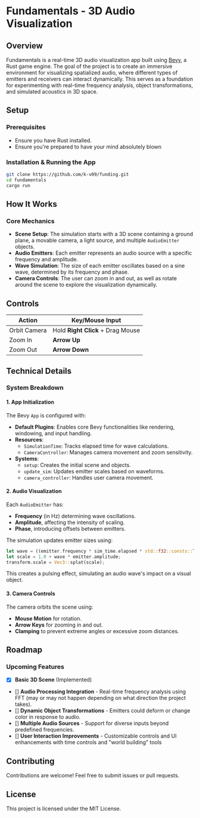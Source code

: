 # Fundamentals - 3D Audio Visualization

## Overview
Fundamentals is a real-time 3D audio visualization app built using [Bevy](https://bevyengine.org/), a Rust game engine. The goal of the project is to create an immersive environment for visualizing spatialized audio, where different types of emitters and receivers can interact dynamically. This serves as a foundation for experimenting with real-time frequency analysis, object transformations, and simulated acoustics in 3D space.

## Setup
### Prerequisites
- Ensure you have Rust installed.
- Ensure you're prepared to have your mind absolutely blown

### Installation & Running the App
```sh
git clone https://github.com/k-v09/funding.git
cd fundamentals
cargo run
```

## How It Works
### Core Mechanics
- **Scene Setup**: The simulation starts with a 3D scene containing a ground plane, a movable camera, a light source, and multiple `AudioEmitter` objects.
- **Audio Emitters**: Each emitter represents an audio source with a specific frequency and amplitude.
- **Wave Simulation**: The size of each emitter oscillates based on a sine wave, determined by its frequency and phase.
- **Camera Controls**: The user can zoom in and out, as well as rotate around the scene to explore the visualization dynamically.

## Controls
| Action         | Key/Mouse Input  |
|---------------|----------------|
| Orbit Camera | Hold **Right Click** + Drag Mouse |
| Zoom In | **Arrow Up** |
| Zoom Out | **Arrow Down** |

## Technical Details
### System Breakdown
#### 1. App Initialization
The Bevy `App` is configured with:
- **Default Plugins**: Enables core Bevy functionalities like rendering, windowing, and input handling.
- **Resources**:
  - `SimulationTime`: Tracks elapsed time for wave calculations.
  - `CameraController`: Manages camera movement and zoom sensitivity.
- **Systems**:
  - `setup`: Creates the initial scene and objects.
  - `update_sim`: Updates emitter scales based on waveforms.
  - `camera_controller`: Handles user camera movement.

#### 2. Audio Visualization
Each `AudioEmitter` has:
- **Frequency** (in Hz) determining wave oscillations.
- **Amplitude**, affecting the intensity of scaling.
- **Phase**, introducing offsets between emitters.

The simulation updates emitter sizes using:
```rust
let wave = ((emitter.frequency * sim_time.elapsed * std::f32::consts::TAU) + emitter.phase).sin();
let scale = 1.0 + wave * emitter.amplitude;
transform.scale = Vec3::splat(scale);
```
This creates a pulsing effect, simulating an audio wave's impact on a visual object.

#### 3. Camera Controls
The camera orbits the scene using:
- **Mouse Motion** for rotation.
- **Arrow Keys** for zooming in and out.
- **Clamping** to prevent extreme angles or excessive zoom distances.

## Roadmap
### Upcoming Features
- [x] **Basic 3D Scene** (Implemented)  
- [] **Audio Processing Integration** - Real-time frequency analysis using FFT (may or may not happen depending on what direction the project takes). 
- [] **Dynamic Object Transformations** - Emitters could deform or change color in response to audio.  
- [] **Multiple Audio Sources** - Support for diverse inputs beyond predefined frequencies.  
- [] **User Interaction Improvements** - Customizable controls and UI enhancements with time controls and "world building" tools

## Contributing
Contributions are welcome! Feel free to submit issues or pull requests.

## License
This project is licensed under the MIT License.


